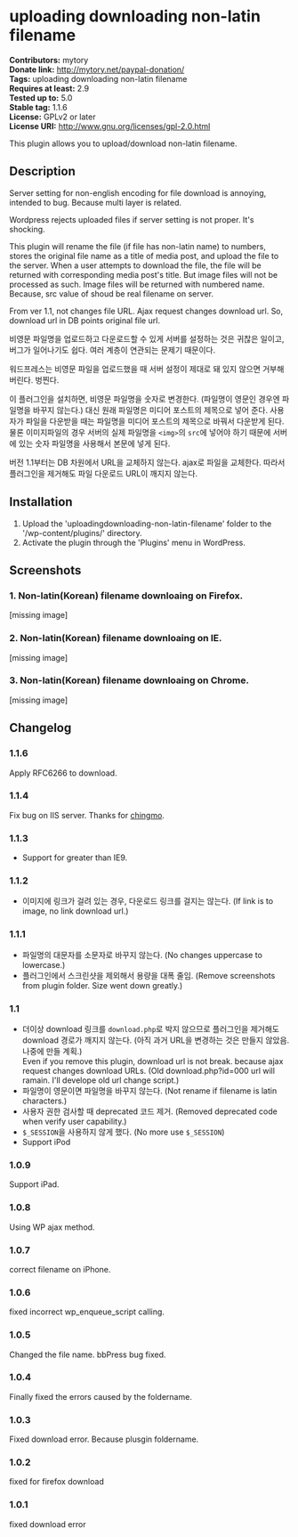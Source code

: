# uploading downloading non-latin filename 
**Contributors:** mytory  
**Donate link:** http://mytory.net/paypal-donation/  
**Tags:** uploading downloading non-latin filename  
**Requires at least:** 2.9  
**Tested up to:** 5.0  
**Stable tag:** 1.1.6  
**License:** GPLv2 or later  
**License URI:** http://www.gnu.org/licenses/gpl-2.0.html  

This plugin allows you to upload/download non-latin filename.


## Description 

Server setting for non-english encoding for file download is annoying, intended to bug. Because multi layer is related.

Wordpress rejects uploaded files if server setting is not proper. It's shocking.

This plugin will rename the file (if file has non-latin name) to numbers, stores the original file name as a title of media post, and upload the file to the server. When a user attempts to download the file, the file will be returned with corresponding media post's title. But image files will not be processed as such. Image files will be returned with numbered name. Because, src value of shoud be real filename on server.  

From ver 1.1, not changes file URL. Ajax request changes download url. So, download url in DB points original file url.

비영문 파일명을 업로드하고 다운로드할 수 있게 서버를 설정하는 것은 귀찮은 일이고, 버그가 일어나기도 쉽다. 여러 계층이 연관되는 문제기 때문이다.

워드프레스는 비영문 파일을 업로드했을 때 서버 설정이 제대로 돼 있지 않으면 거부해 버린다. 벙찐다.

이 플러그인을 설치하면, 비영문 파일명을 숫자로 변경한다. (파일명이 영문인 경우엔 파일명을 바꾸지 않는다.) 대신 원래 파일명은 미디어 포스트의 제목으로 넣어 준다. 사용자가 파일을 다운받을 때는 파일명을 미디어 포스트의 제목으로 바꿔서 다운받게 된다. 물론 이미지파일의 경우 서버의 실제 파일명을 `<img>`의 `src`에 넣어야 하기 때문에 서버에 있는 숫자 파일명을 사용해서 본문에 넣게 된다.

버전 1.1부터는 DB 차원에서 URL을 교체하지 않는다. ajax로 파일을 교체한다. 따라서 플러그인을 제거해도 파일 다운로드 URL이 깨지지 않는다.



## Installation 

1. Upload the 'uploadingdownloading-non-latin-filename' folder to the '/wp-content/plugins/' directory. 
1. Activate the plugin through the 'Plugins' menu in WordPress.


## Screenshots 

### 1. Non-latin(Korean) filename downloaing on Firefox.
[missing image]

### 2. Non-latin(Korean) filename downloaing on IE.
[missing image]

### 3. Non-latin(Korean) filename downloaing on Chrome.
[missing image]



## Changelog 


### 1.1.6 
Apply RFC6266 to download.


### 1.1.4 
Fix bug on IIS server. Thanks for [chingmo](https://wordpress.org/support/topic/read-error-uploading-downloading-non-latin-filenameversion-131).


### 1.1.3 
* Support for greater than IE9.


### 1.1.2 
* 이미지에 링크가 걸려 있는 경우, 다운로드 링크를 걸지는 않는다. (If link is to image, no link download url.)


### 1.1.1 
* 파일명의 대문자를 소문자로 바꾸지 않는다. (No changes uppercase to lowercase.)
* 플러그인에서 스크린샷을 제외해서 용량을 대폭 줄임. (Remove screenshots from plugin folder. Size went down greatly.)


### 1.1 
* 더이상 download 링크를 `download.php`로 박지 않으므로 플러그인을 제거해도 download 경로가 깨지지 않는다.
  (아직 과거 URL을 변경하는 것은 만들지 않았음. 나중에 만들 계획.)    
  Even if you remove this plugin, download url is not break. because ajax request changes download URLs.
  (Old download.php?id=000 url will ramain. I'll develope old url change script.)
* 파일명이 영문이면 파일명을 바꾸지 않는다. (Not rename if filename is latin characters.)
* 사용자 권한 검사할 때 deprecated 코드 제거. (Removed deprecated code when verify user capability.)
* `$_SESSION`을 사용하지 않게 했다. (No more use `$_SESSION`)
* Support iPod


### 1.0.9 
Support iPad.


### 1.0.8 
Using WP ajax method.


### 1.0.7 
correct filename on iPhone.


### 1.0.6 
fixed incorrect wp_enqueue_script calling.


### 1.0.5 
Changed the file name. bbPress bug fixed.


### 1.0.4 
Finally fixed the errors caused by the foldername.


### 1.0.3 
Fixed download error. Because plusgin foldername. 


### 1.0.2 
fixed for firefox download


### 1.0.1 
fixed download error
